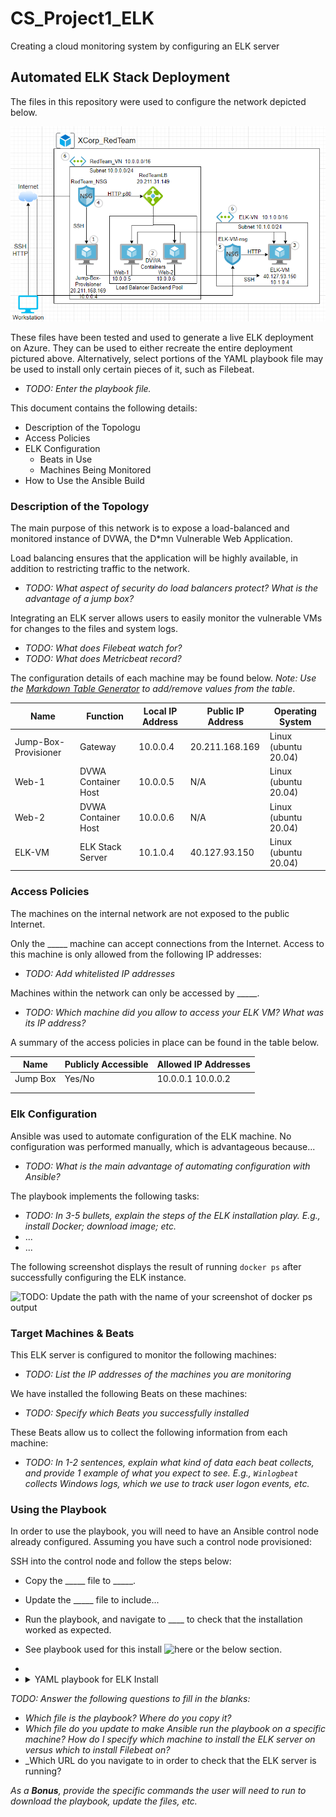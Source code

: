 # CS_Project1_ELK
Creating a cloud monitoring system by configuring an ELK server
## Automated ELK Stack Deployment

The files in this repository were used to configure the network depicted below.

![ELK Network Diagram](https://github.com/TaylorTopp/CS_Project1_ELK/blob/main/Images/Cloud-ELK-Network.PNG)

These files have been tested and used to generate a live ELK deployment on Azure. They can be used to either recreate the entire deployment pictured above. Alternatively, select portions of the YAML playbook file may be used to install only certain pieces of it, such as Filebeat.

  - _TODO: Enter the playbook file._

This document contains the following details:
- Description of the Topologu
- Access Policies
- ELK Configuration
  - Beats in Use
  - Machines Being Monitored
- How to Use the Ansible Build


### Description of the Topology

The main purpose of this network is to expose a load-balanced and monitored instance of DVWA, the D*mn Vulnerable Web Application.

Load balancing ensures that the application will be highly available, in addition to restricting traffic to the network.
- _TODO: What aspect of security do load balancers protect? What is the advantage of a jump box?_

Integrating an ELK server allows users to easily monitor the vulnerable VMs for changes to the files and system logs.
- _TODO: What does Filebeat watch for?_
- _TODO: What does Metricbeat record?_

The configuration details of each machine may be found below.
_Note: Use the [Markdown Table Generator](http://www.tablesgenerator.com/markdown_tables) to add/remove values from the table_.

| Name     | Function | Local IP Address | Public IP Address | Operating System |
|----------|----------|------------|----------------|------------------|
| Jump-Box-Provisioner | Gateway  | 10.0.0.4 | 20.211.168.169  | Linux (ubuntu 20.04)           |
| Web-1     | DVWA Container Host         | 10.0.0.5 | N/A          | Linux (ubuntu 20.04)                 |
| Web-2     | DVWA Container Host         | 10.0.0.6 | N/A          | Linux (ubuntu 20.04)                 |
| ELK-VM     | ELK Stack Server         | 10.1.0.4 | 40.127.93.150          | Linux (ubuntu 20.04)                 |

### Access Policies

The machines on the internal network are not exposed to the public Internet. 

Only the _____ machine can accept connections from the Internet. Access to this machine is only allowed from the following IP addresses:
- _TODO: Add whitelisted IP addresses_

Machines within the network can only be accessed by _____.
- _TODO: Which machine did you allow to access your ELK VM? What was its IP address?_

A summary of the access policies in place can be found in the table below.

| Name     | Publicly Accessible | Allowed IP Addresses |
|----------|---------------------|----------------------|
| Jump Box | Yes/No              | 10.0.0.1 10.0.0.2    |
|          |                     |                      |
|          |                     |                      |

### Elk Configuration

Ansible was used to automate configuration of the ELK machine. No configuration was performed manually, which is advantageous because...
- _TODO: What is the main advantage of automating configuration with Ansible?_

The playbook implements the following tasks:
- _TODO: In 3-5 bullets, explain the steps of the ELK installation play. E.g., install Docker; download image; etc._
- ...
- ...

The following screenshot displays the result of running `docker ps` after successfully configuring the ELK instance.

![TODO: Update the path with the name of your screenshot of docker ps output](Images/docker_ps_output.png)

### Target Machines & Beats
This ELK server is configured to monitor the following machines:
- _TODO: List the IP addresses of the machines you are monitoring_

We have installed the following Beats on these machines:
- _TODO: Specify which Beats you successfully installed_

These Beats allow us to collect the following information from each machine:
- _TODO: In 1-2 sentences, explain what kind of data each beat collects, and provide 1 example of what you expect to see. E.g., `Winlogbeat` collects Windows logs, which we use to track user logon events, etc._

### Using the Playbook
In order to use the playbook, you will need to have an Ansible control node already configured. Assuming you have such a control node provisioned: 

SSH into the control node and follow the steps below:
- Copy the _____ file to _____.
- Update the _____ file to include...
- Run the playbook, and navigate to ____ to check that the installation worked as expected.
- See playbook used for this install ![here](https://github.com/TaylorTopp/CS_Project1_ELK/blob/main/Ansible/elk-install.yml) or the below section.
- <script src="https://gist.github.com/TaylorTopp/7b7d450dedf2a9b9fb9548c7416a5195.js"></script>
- <details><summary>YAML playbook for ELK Install</summary>
  ```
     ---
     - name: ELK Installer
       hosts: elk
       remote_user: ELKUser
       become: true
       tasks:

       - sysctl:
           name: vm.max_map_count
           value: 262144
           state: present
       - name: increase vm on startup
         command: echo "vm.max_map_count" >> /etc/sysctl.conf
  
       - name: docker.io install
         apt:
          update_cache: yes
          name: docker.io
          state: present
  
       - name: python3
         apt:
          name: python3-pip
          state: present
  
       - name: docker
         pip:
          name: docker
          state: present  
  
       - name: install elk docker container
         docker_container:
          name: ELK
          image: sebp/elk:761
          state: started
          restart_policy: always
          published_ports:
           - "5601:5601"
           - "9200:9200"
           - "5044:5044"
  
       - name: Enable service docker on boot
         systemd:
          name: docker
          enabled: True

     - name: Configure filebeat
       hosts: webservers
       become: true
       tasks:

       - name: Download .deb file
         get_url:
          url: https://artifacts.elastic.co/downloads/beats/filebeat/filebeat-7.4.0-amd64.deb
          dest: /etc

       - name: Install filebeat
         command: dpkg -i /etc/filebeat-7.4.0-amd64.deb

       - name: copy config file
         copy:
          src: /etc/ansible/filebeat-config.yml
          dest: /etc/filebeat/filebeat.yml

       - name: enable filebeat
         command: filebeat modules enable system

       - name: filebeat setup
         command: filebeat setup

       - name: start filebeat
         command: service filebeat start

       - name: Enable service filebeat on boot
         systemd:
         name: filebeat
         enabled: True
  
     - name: Configure metricbeat
       hosts: webservers
       become: true
       tasks:

       - name: Download .deb file
         get_url:
          url: https://artifacts.elastic.co/downloads/beats/metricbeat/metricbeat-7.4.0-amd64.deb
          dest: /etc

       - name: Install metricbeat
          command: dpkg -i /etc/metricbeat-7.4.0-amd64.deb

       - name: copy config file
         copy:
           src: /etc/ansible/metricbeat-config.yml
           dest: /etc/metricbeat/metricbeat.yml

       - name: enable metricbeat
         command: metricbeat modules enable docker

       - name: metricbeat setup
         command: metricbeat setup

       - name: Enable service metricbeat on boot
         systemd:
           name: metricbeat
           enabled: True
  ```
  </details>

_TODO: Answer the following questions to fill in the blanks:_
- _Which file is the playbook? Where do you copy it?_
- _Which file do you update to make Ansible run the playbook on a specific machine? How do I specify which machine to install the ELK server on versus which to install Filebeat on?_
- _Which URL do you navigate to in order to check that the ELK server is running?

_As a **Bonus**, provide the specific commands the user will need to run to download the playbook, update the files, etc._
